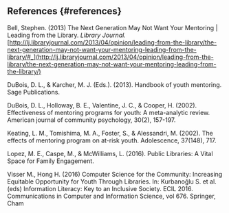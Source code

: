 ## References {#references}

Bell, Stephen. (2013) The Next Generation May Not Want Your Mentoring | Leading from the Library. _Library Journal._ [http://lj.libraryjournal.com/2013/04/opinion/leading-from-the-library/the-next-generation-may-not-want-your-mentoring-leading-from-the-library/#_](http://lj.libraryjournal.com/2013/04/opinion/leading-from-the-library/the-next-generation-may-not-want-your-mentoring-leading-from-the-library/)

DuBois, D. L., &amp; Karcher, M. J. (Eds.). (2013). Handbook of youth mentoring. Sage Publications.

DuBois, D. L., Holloway, B. E., Valentine, J. C., &amp; Cooper, H. (2002). Effectiveness of mentoring programs for youth: A meta-analytic review. American journal of community psychology, 30(2), 157-197.

Keating, L. M., Tomishima, M. A., Foster, S., &amp; Alessandri, M. (2002). The effects of mentoring program on at-risk youth. Adolescence, 37(148), 717.

Lopez, M. E., Caspe, M., &amp; McWilliams, L. (2016). Public Libraries: A Vital Space for Family Engagement.

Visser M., Hong H. (2016) Computer Science for the Community: Increasing Equitable Opportunity for Youth Through Libraries. In: Kurbanoğlu S. et al. (eds) Information Literacy: Key to an Inclusive Society. ECIL 2016\. Communications in Computer and Information Science, vol 676\. Springer, Cham